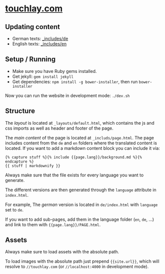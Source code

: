 # [touchlay.com](https://touchlay.com)

## Updating content

* German texts: [_includes/de](https://github.com/TouchLay/touchlay.com/tree/gh-pages/_includes/de)
* English texts: [_includes/en](https://github.com/TouchLay/touchlay.com/tree/gh-pages/_includes/en)

## Setup / Running

 * Make sure you have Ruby gems installed.
 * Get jekyll: `gem install jekyll`
 * Get dependencies: `npm install -g bower-installer`, then run `bower-installer`

Now you can run the website in development mode: `./dev.sh`


## Structure

The *layout* is located at `_layouts/default.html`, which contains the js and css
imports as well as header and footer of the page.

The *main content* of the page is located at `_includs/page.html`. The page
includes content from the `de` and `en` folders where the translated content is
located. If you want to add a markdown content block you can include it via:

```
{% capture stuff %}{% include {{page.lang}}/background.md %}{% endcapture %}
{{ stuff | markdownify }}
```

Always make sure that the file exists for every language you want to generate.

The different versions are then generated through the `language` attribute in
`index.html`.

For example, The *german* version is located in `de/index.html` with `language`
set to `de`.

If you want to add sub-pages, add them in the language folder (`en`, `de`, ...)
and link to them with `{{page.lang}}/PAGE.html`.


## Assets

Always make sure to load assets with the absolute path.

To load images with the absolute path just prepend `{{site.url}}`, which will
resolve to `//touchlay.com` (or `//localhost:4000` in development mode).
